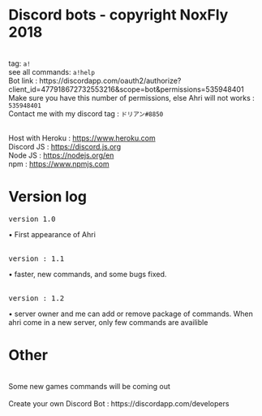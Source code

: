 <h1>Discord bots - copyright NoxFly 2018</h1>
<br>tag: <code>a!</code>
<br>see all commands: <code>a!help</code>
<br>Bot link : https://discordapp.com/oauth2/authorize?client_id=477918672732553216&scope=bot&permissions=535948401
<br>Make sure you have this number of permissions, else Ahri will not works : <code>535948401</code>
<br>Contact me with my discord tag : <code>ドリアン#8850</code>

<br>Host with Heroku : https://www.heroku.com
<br>Discord JS : https://discord.js.org
<br>Node JS : https://nodejs.org/en
<br>npm : https://www.npmjs.com
<br>
<h1>Version log</h1>
<pre>version 1.0</pre>
• First appearance of Ahri
<br><br>
<pre>version : 1.1</pre>
• faster, new commands, and some bugs fixed.
<br><br>
<pre>version : 1.2</pre>
• server owner and me can add or remove package of commands. When ahri come in a new server, only few commands are availible
<br>
<h1>Other</h1>
<br>Some new games commands will be coming out
<br>
<br>Create your own Discord Bot : https://discordapp.com/developers